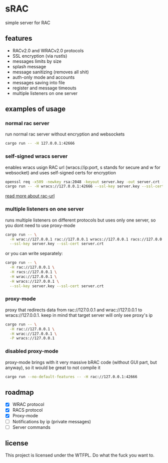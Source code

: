 # sRAC
simple server for RAC

## features

- RACv2.0 and WRACv2.0 protocols
- SSL encryption (via rustls)
- messages limits by size
- splash message
- message sanitizing (removes all shit)
- auth-only mode and accounts
- messages saving into file
- register and message timeouts
- multiple listeners on one server

## examples of usage

### normal rac server

run normal rac server without encryption and websockets

```bash
cargo run -- -H 127.0.0.1:42666
```

### self-signed wracs server

enables wracs usign RAC url (wracs://ip:port, s stands for secure and w for websocket) and uses self-signed certs for encryption

```bash
openssl req -x509 -newkey rsa:2048 -keyout server.key -out server.crt -days 365 -nodes
cargo run -- -H wracs://127.0.0.1:42666 --ssl-key server.key --ssl-cert server.crt
```

[read more about rac-url](https://github.com/MeexReay/bRAC/blob/main/docs/url.md)

### multiple listeners on one server

runs multiple listeners on different protocols but uses only one server, so you dont need to use proxy-mode

```bash
cargo run -- \
  -H wrac://127.0.0.1 rac://127.0.0.1 wracs://127.0.0.1 racs://127.0.0.1 \
  --ssl-key server.key --ssl-cert server.crt
```

or you can write separately:

```bash
cargo run -- \
  -H rac://127.0.0.1 \
  -H racs://127.0.0.1 \
  -H wrac://127.0.0.1 \
  -H wracs://127.0.0.1 \
  --ssl-key server.key --ssl-cert server.crt
```

### proxy-mode

proxy that redirects data from rac://127.0.0.1 and wrac://127.0.0.1 to wracs://127.0.0.1. keep in mind that target server will only see proxy's ip

```bash
cargo run -- \
  -H rac://127.0.0.1 \
  -H wrac://127.0.0.1 \
  -P wracs://127.0.0.1
```

### disabled proxy-mode

proxy-mode brings with it very massive bRAC code (without GUI part, but anyway), so it would be great to not compile it

```bash
cargo run --no-default-features -- -H rac://127.0.0.1:42666
```

## roadmap

- [x] WRAC protocol
- [x] RACS protocol
- [x] Proxy-mode
- [ ] Notifications by ip (private messages)
- [ ] Server commands

## license

This project is licensed under the WTFPL. Do what the fuck you want to. 
